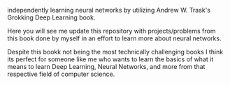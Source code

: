 independently learning neural networks by utilizing 
Andrew W. Trask's Grokking Deep Learning book.

Here you will see me update this repository with projects/problems from this book 
done by myself in an effort to learn more about neural networks.

Despite this bookk not being the most technically challenging books 
I think its perfect for someone like me who wants to learn the basics of what it 
means to learn Deep Learning, Neural Networks, and more from that respective field
of computer science. 
